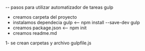 -- pasos para utilizar automatizador de tareas gulp

- creamos carpeta del proyecto
- instalamos dependecia gulp   <-- npm install --save-dev gulp
- creamos package.json         <-- npm init
- creamos readme.md

1- se crean carpetas y archivo gulpfile.js
